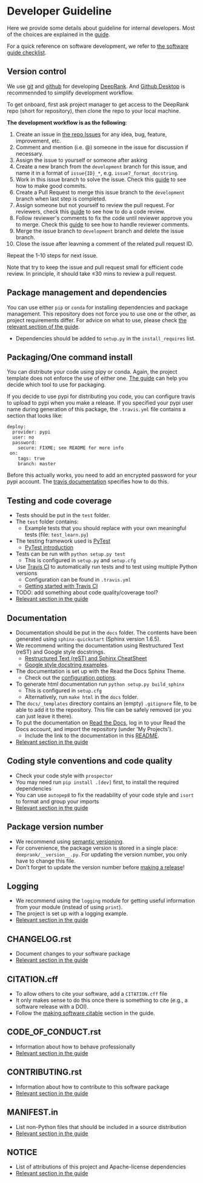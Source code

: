 Developer Guideline
===================

Here we provide some details about guideline for internal developers. Most of the
choices are explained in the [guide](https://guide.esciencecenter.nl).

For a quick reference on software development, we refer to [the software
guide checklist](https://guide.esciencecenter.nl/best_practices/checklist.html).

Version control
---------------

We use [git](http://git-scm.com/) and [github](https://github.com/) for developing
[DeepRank](https://github.com/DeepRank/deeprank). And [Github Desktop](https://desktop.github.com/) is recommennded to simplify development workflow.

To get onboard, first ask project manager to get access to the DeepRank repo (short for repository), then clone the repo to your local machine.

**The development workflow is as the following**:
1. Create an issue in [the repo Issues](https://github.com/DeepRank/deeprank/issues) for any idea, bug, feature, improvement, etc.
2. Comment and mention (i.e. @) someone in the issue for discussion if necessary.
3. Assign the issue to yourself or someone after asking
4. Create a new branch from the `development` branch for this issue, and name it in a format of `issue{ID}_*`, e.g. `issue7_format_docstring`.
5. Work in this issue branch to solve the issue. Check this [guide](https://google.github.io/eng-practices/review/developer/) to see how to make good commits.
6. Create a Pull Request to merge this issue branch to the `development` branch when last step is completed.
7. Assign someone but not yourself to review the pull request. For reviewers, check this [guide](https://google.github.io/eng-practices/review/reviewer/) to see how to do a code review.
8. Follow reviewer's comments to fix the code until reviewer approve you to merge. Check this [guide](https://google.github.io/eng-practices/review/developer/handling-comments.html) to see how to handle reviewer comments.
9. Merge the issue branch to `development` branch and delete the issue branch.
10. Close the issue after leavning a comment of the related pull request ID.

Repeat the 1-10 steps for next issue.

Note that try to keep the issue and pull request small for efficient code review. In principle, it should take ≤30 mins to review a pull request.


Package management and dependencies
-----------------------------------

You can use either `pip` or `conda` for
installing dependencies and package management. This repository does not
force you to use one or the other, as project requirements differ. For
advice on what to use, please check [the relevant section of the
guide](https://guide.esciencecenter.nl/best_practices/language_guides/python.html#dependencies-and-package-management).

-   Dependencies should be added to `setup.py` in the
    `install_requires` list.

Packaging/One command install
-----------------------------

You can distribute your code using pipy or conda. Again, the project
template does not enforce the use of either one. [The
guide](https://guide.esciencecenter.nl/best_practices/language_guides/python.html#building-and-packaging-code)
can help you decide which tool to use for packaging.

If you decide to use pypi for distributing you code, you can configure
travis to upload to pypi when you make a release. If you specified your
pypi user name during generation of this package, the `.travis.yml` file
contains a section that looks like:

``` {.sourceCode .yaml}
deploy:
  provider: pypi
  user: no
  password:
    secure: FIXME; see README for more info
 on:
    tags: true
    branch: master
```

Before this actually works, you need to add an encrypted password for
your pypi account. The [travis
documentation](https://docs.travis-ci.com/user/deployment/pypi/)
specifies how to do this.

Testing and code coverage
-------------------------

-   Tests should be put in the `test` folder.
-   The `test` folder contains:
    -   Example tests that you should replace with your own meaningful
        tests (file: `test_learn.py`)
-   The testing framework used is [PyTest](https://pytest.org)
    -   [PyTest
        introduction](http://pythontesting.net/framework/pytest/pytest-introduction/)
-   Tests can be run with `python setup.py test`
    -   This is configured in `setup.py` and `setup.cfg`
-   Use [Travis CI](https://travis-ci.com/) to automatically run tests
    and to test using multiple Python versions
    -   Configuration can be found in `.travis.yml`
    -   [Getting started with Travis
        CI](https://docs.travis-ci.com/user/getting-started/)
-   TODO: add something about code quality/coverage tool?
-   [Relevant section in the
    guide](https://guide.esciencecenter.nl/best_practices/language_guides/python.html#testing)

Documentation
-------------

-   Documentation should be put in the `docs` folder. The contents have
    been generated using `sphinx-quickstart` (Sphinx version 1.6.5).
-   We recommend writing the documentation using Restructured Text
    (reST) and Google style docstrings.
    -   [Restructured Text (reST) and Sphinx
        CheatSheet](http://openalea.gforge.inria.fr/doc/openalea/doc/_build/html/source/sphinx/rest_syntax.html)
    -   [Google style docstring
        examples](http://sphinxcontrib-napoleon.readthedocs.io/en/latest/example_google.html).
-   The documentation is set up with the Read the Docs Sphinx Theme.
    -   Check out the [configuration
        options](https://sphinx-rtd-theme.readthedocs.io/en/latest/).
-   To generate html documentation run `python setup.py build_sphinx`
    -   This is configured in `setup.cfg`
    -   Alternatively, run `make html` in the `docs` folder.
-   The `docs/_templates` directory contains an (empty) `.gitignore`
    file, to be able to add it to the repository. This file can be
    safely removed (or you can just leave it there).
-   To put the documentation on [Read the
    Docs](https://readthedocs.org), log in to your Read the Docs
    account, and import the repository (under 'My Projects').
    -   Include the link to the documentation in this [README](https://guide.esciencecenter.nl/best_practices/language_guides/python.html#writingdocumentation).
-   [Relevant section in the
    guide](https://guide.esciencecenter.nl/best_practices/language_guides/python.html#writingdocumentation)

Coding style conventions and code quality
-----------------------------------------

-   Check your code style with `prospector`
-   You may need run `pip install .[dev]` first, to install the required
    dependencies
-   You can use `autopep8` to fix the readability of your code style and
    `isort` to format and group your imports
-   [Relevant section in the
    guide](https://guide.esciencecenter.nl/best_practices/language_guides/python.html#coding-style-conventions)

Package version number
----------------------

-   We recommend using [semantic
    versioning](https://guide.esciencecenter.nl/best_practices/releases.html#semantic-versioning).
-   For convenience, the package version is stored in a single place:
    `deeprank/__version__.py`. For updating the
    version number, you only have to change this file.
-   Don't forget to update the version number before [making a
    release](https://guide.esciencecenter.nl/best_practices/releases.html)!

Logging
-------

-   We recommend using the `logging` module for getting
    useful information from your module (instead of using
    `print`).
-   The project is set up with a logging example.
-   [Relevant section in the
    guide](https://guide.esciencecenter.nl/best_practices/language_guides/python.html#logging)

CHANGELOG.rst
-------------

-   Document changes to your software package
-   [Relevant section in the
    guide](https://guide.esciencecenter.nl/software/releases.html#changelogmd)

CITATION.cff
------------

-   To allow others to cite your software, add a `CITATION.cff` file
-   It only makes sense to do this once there is something to cite
    (e.g., a software release with a DOI).
-   Follow the [making software
    citable](https://guide.esciencecenter.nl/citable_software/making_software_citable.html)
    section in the guide.

CODE_OF_CONDUCT.rst
---------------------

-   Information about how to behave professionally
-   [Relevant section in the
    guide](https://guide.esciencecenter.nl/software/documentation.html#code-of-conduct)

CONTRIBUTING.rst
----------------

-   Information about how to contribute to this software package
-   [Relevant section in the
    guide](https://guide.esciencecenter.nl/software/documentation.html#contribution-guidelines)

MANIFEST.in
-----------

-   List non-Python files that should be included in a source
    distribution
-   [Relevant section in the
    guide](https://guide.esciencecenter.nl/best_practices/language_guides/python.html#building-and-packaging-code)

NOTICE
------

-   List of attributions of this project and Apache-license dependencies
-   [Relevant section in the
    guide](https://guide.esciencecenter.nl/best_practices/licensing.html#notice)
